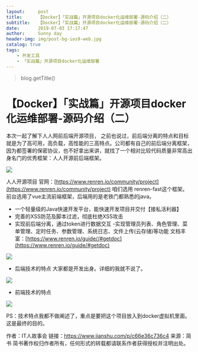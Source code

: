 ```yaml
---
layout:     post
title:      【Docker】「实战篇」开源项目docker化运维部署-源码介绍（二）
subtitle:   【Docker】「实战篇」开源项目docker化运维部署-源码介绍（二）
date:       2019-07-03 17:17:47
author:     Sunny day
header-img: img/post-bg-ios9-web.jpg
catalog: true
tags:
    - 开发工具
    - 「实战篇」开源项目docker化运维部署
---
```

>blog.getTitle() 

# 【Docker】「实战篇」开源项目docker化运维部署-源码介绍（二）

本次一起了解下人人网前后端开源项目， 之前也说过，前后端分离的特点和目标就是为了高可用，高负载，高性能的三高特点。公司都有自己的前后端分离框架，因为都签署的保密协议，也不好拿出来讲，就找了一个相对比较代码质量非常高出身名门的优秀框架：人人开源前后端框架。

![](//upload-images.jianshu.io/upload_images/11223715-83fdf4a8d5b81c67.png?imageMogr2/auto-orient/strip%7CimageView2/2/w/1000/format/webp)

人人开源项目
官网：[https://www.renren.io/community/project](https://www.renren.io/community/project) 咱们选用 renren-fast这个框架。前台选用了vue主流前端框架，后端用的是老铁门都熟悉的java。

* 一个轻量级的Java快速开发平台，能快速开发项目并交付【接私活利器】
* 完善的XSS防范及脚本过滤，彻底杜绝XSS攻击
* 实现前后端分离，通过token进行数据交互
-实现管理员列表、角色管理、菜单管理、定时任务、参数管理、系统日志、文件上传(云存储)等功能
文档丰富：[https://www.renren.io/guide//#getdoc](https://www.renren.io/guide/#getdoc)

![](//upload-images.jianshu.io/upload_images/11223715-4e50159aa4c23435.png?imageMogr2/auto-orient/strip%7CimageView2/2/w/1000/format/webp)

* 后端技术的特点
大家都是开发出身。详细的我就不说了。

![](//upload-images.jianshu.io/upload_images/11223715-bd5a4274236d6c77.png?imageMogr2/auto-orient/strip%7CimageView2/2/w/1000/format/webp)

* 前端技术的特点

![](//upload-images.jianshu.io/upload_images/11223715-e612ba35461f5a43.png?imageMogr2/auto-orient/strip%7CimageView2/2/w/625/format/webp)

PS：技术特点我都不做阐述了，重点是要把这个项目放入到docker虚拟机里面。这是最终的目的。

作者：IT人故事会
链接：https://www.jianshu.com/p/c66e36c736c4
来源：简书
简书著作权归作者所有，任何形式的转载都请联系作者获得授权并注明出处。

